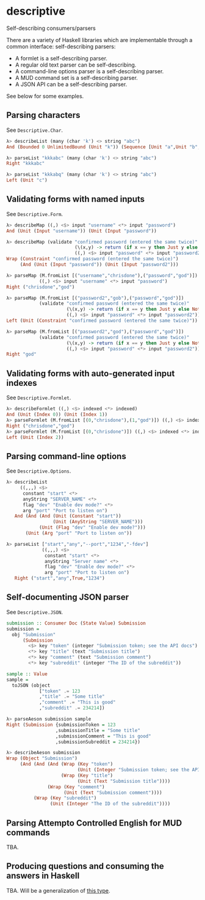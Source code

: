 descriptive
=====

Self-describing consumers/parsers

There are a variety of Haskell libraries which are implementable
through a common interface: self-describing parsers:

* A formlet is a self-describing parser.
* A regular old text parser can be self-describing.
* A command-line options parser is a self-describing parser.
* A MUD command set is a self-describing parser.
* A JSON API can be a self-describing parser.

See below for some examples.

## Parsing characters

See `Descriptive.Char`.

``` haskell
λ> describeList (many (char 'k') <> string "abc")
And (Bounded 0 UnlimitedBound (Unit "k")) (Sequence [Unit "a",Unit "b",Unit "c"])

λ> parseList "kkkabc" (many (char 'k') <> string "abc")
Right "kkkabc"

λ> parseList "kkkabq" (many (char 'k') <> string "abc")
Left (Unit "c")
```

## Validating forms with named inputs

See `Descriptive.Form`.

``` haskell
λ> describeMap ((,) <$> input "username" <*> input "password")
And (Unit (Input "username")) (Unit (Input "password"))

λ> describeMap (validate "confirmed password (entered the same twice)"
                         (\(x,y) -> return (if x == y then Just y else Nothing))
                         ((,) <$> input "password" <*> input "password2"))
Wrap (Constraint "confirmed password (entered the same twice)")
     (And (Unit (Input "password")) (Unit (Input "password2")))

λ> parseMap (M.fromList [("username","chrisdone"),("password","god")])
            ((,) <$> input "username" <*> input "password")
Right ("chrisdone","god")

λ> parseMap (M.fromList [("password2","gob"),("password","god")])
            (validate "confirmed password (entered the same twice)"
                      (\(x,y) -> return (if x == y then Just y else Nothing))
                      ((,) <$> input "password" <*> input "password2"))
Left (Unit (Constraint "confirmed password (entered the same twice)"))

λ> parseMap (M.fromList [("password2","god"),("password","god")])
            (validate "confirmed password (entered the same twice)"
                      (\(x,y) -> return (if x == y then Just y else Nothing))
                      ((,) <$> input "password" <*> input "password2"))
Right "god"
```

## Validating forms with auto-generated input indexes

See `Descriptive.Formlet`.

``` haskell
λ> describeFormlet ((,) <$> indexed <*> indexed)
And (Unit (Index 0)) (Unit (Index 1))
λ> parseFormlet (M.fromList [(0,"chrisdone"),(1,"god")]) ((,) <$> indexed <*> indexed)
Right ("chrisdone","god")
λ> parseFormlet (M.fromList [(0,"chrisdone")]) ((,) <$> indexed <*> indexed)
Left (Unit (Index 2))
```

## Parsing command-line options

See `Descriptive.Options`.

``` haskell
λ> describeList
     ((,,,) <$>
      constant "start" <*>
      anyString "SERVER_NAME" <*>
      flag "dev" "Enable dev mode?" <*>
      arg "port" "Port to listen on")
   And (And (And (Unit (Constant "start"))
                 (Unit (AnyString "SERVER_NAME")))
            (Unit (Flag "dev" "Enable dev mode?")))
       (Unit (Arg "port" "Port to listen on"))

λ> parseList ["start","any","--port","1234","-fdev"]
             ((,,,) <$>
              constant "start" <*>
              anyString "Server name" <*>
              flag "dev" "Enable dev mode?" <*>
              arg "port" "Port to listen on")
   Right ("start","any",True,"1234")
```

## Self-documenting JSON parser

See `Descriptive.JSON`.

``` haskell
submission :: Consumer Doc (State Value) Submission
submission =
  obj "Submission"
      (Submission
        <$> key "token" (integer "Submission token; see the API docs")
        <*> key "title" (text "Submission title")
        <*> key "comment" (text "Submission comment")
        <*> key "subreddit" (integer "The ID of the subreddit"))

sample :: Value
sample =
  toJSON (object
            ["token" .= 123
            ,"title" .= "Some title"
            ,"comment" .= "This is good"
            ,"subreddit" .= 234214])

λ> parseAeson submission sample
Right (Submission {submissionToken = 123
                  ,submissionTitle = "Some title"
                  ,submissionComment = "This is good"
                  ,submissionSubreddit = 234214})

λ> describeAeson submission
Wrap (Object "Submission")
     (And (And (And (Wrap (Key "token")
                          (Unit (Integer "Submission token; see the API docs")))
                    (Wrap (Key "title")
                          (Unit (Text "Submission title"))))
               (Wrap (Key "comment")
                     (Unit (Text "Submission comment"))))
          (Wrap (Key "subreddit")
                (Unit (Integer "The ID of the subreddit"))))
```

## Parsing Attempto Controlled English for MUD commands

TBA.

## Producing questions and consuming the answers in Haskell

TBA. Will be a generalization of [this type](https://github.com/chrisdone/exercise/blob/master/src/Exercise/Types.hs#L20).
